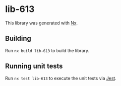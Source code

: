 # lib-613

This library was generated with [Nx](https://nx.dev).

## Building

Run `nx build lib-613` to build the library.

## Running unit tests

Run `nx test lib-613` to execute the unit tests via [Jest](https://jestjs.io).

